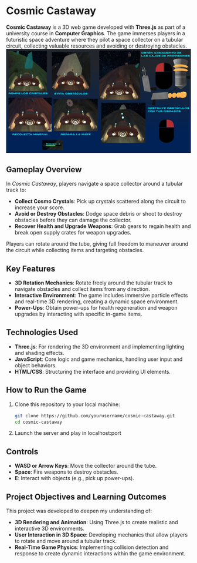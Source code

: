 # Cosmic Castaway

**Cosmic Castaway** is a 3D web game developed with **Three.js** as part of a university course in **Computer Graphics**. The game immerses players in a futuristic space adventure where they pilot a space collector on a tubular circuit, collecting valuable resources and avoiding or destroying obstacles.
![Manual Section Screenshot](man_pag.jpg)

## Gameplay Overview
In *Cosmic Castaway*, players navigate a space collector around a tubular track to:
- **Collect Cosmo Crystals**: Pick up crystals scattered along the circuit to increase your score.
- **Avoid or Destroy Obstacles**: Dodge space debris or shoot to destroy obstacles before they can damage the collector.
- **Recover Health and Upgrade Weapons**: Grab gears to regain health and break open supply crates for weapon upgrades.

Players can rotate around the tube, giving full freedom to maneuver around the circuit while collecting items and targeting obstacles. 

## Key Features
- **3D Rotation Mechanics**: Rotate freely around the tubular track to navigate obstacles and collect items from any direction.
- **Interactive Environment**: The game includes immersive particle effects and real-time 3D rendering, creating a dynamic space environment.
- **Power-Ups**: Obtain power-ups for health regeneration and weapon upgrades by interacting with specific in-game items.

## Technologies Used
- **Three.js**: For rendering the 3D environment and implementing lighting and shading effects.
- **JavaScript**: Core logic and game mechanics, handling user input and object behaviors.
- **HTML/CSS**: Structuring the interface and providing UI elements.

## How to Run the Game
1. Clone this repository to your local machine:
   ```bash
   git clone https://github.com/yourusername/cosmic-castaway.git
   cd cosmic-castaway
2. Launch the server and play in localhost:port

## Controls
- **WASD or Arrow Keys**: Move the collector around the tube.
- **Space**: Fire weapons to destroy obstacles.
- **E**: Interact with objects (e.g., pick up power-ups).

## Project Objectives and Learning Outcomes
This project was developed to deepen my understanding of:

- **3D Rendering and Animation**: Using Three.js to create realistic and interactive 3D environments.
- **User Interaction in 3D Space**: Developing mechanics that allow players to rotate and move around a tubular track.
- **Real-Time Game Physics**: Implementing collision detection and response to create dynamic interactions within the game environment.
